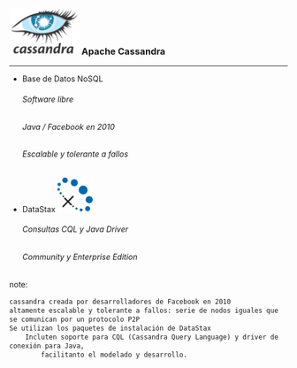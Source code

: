 ### ![Cassandra](resources/logo_cassandra.png)<!-- .element: style="border:0px; box-shadow: 0 0 0 rgba(0, 0, 0, 0); vertical-align: middle;" --> Apache Cassandra
-------------
- Base de Datos NoSQL
    ###### Software libre <!-- .element: class="fragment" data-fragment-index="1" -->
    ###### Java / Facebook en 2010<!-- .element: class="fragment" data-fragment-index="2" -->
    ###### Escalable y tolerante a fallos<!-- .element: class="fragment" data-fragment-index="3" -->
- DataStax <!-- .element: class="fragment" data-fragment-index="4" -->![Cassandra](resources/logo_datastax.png)<!-- .element: style="border:0px; box-shadow: 0 0 0 rgba(0, 0, 0, 0); vertical-align: bottom;" --> <!-- .element: class="fragment" data-fragment-index="4" -->
    ###### Consultas CQL y Java Driver <!-- .element: class="fragment" data-fragment-index="5" -->
    ###### <!-- .element: class="fragment" data-fragment-index="6" -->*Community* y *Enterprise Edition*<!-- .element: class="fragment" data-fragment-index="6" -->

note:

    cassandra creada por desarrolladores de Facebook en 2010
    altamente escalable y tolerante a fallos: serie de nodos iguales que se comunican por un protocolo P2P
    Se utilizan los paquetes de instalación de DataStax
        Incluten soporte para CQL (Cassandra Query Language) y driver de conexión para Java,
            facilitanto el modelado y desarrollo.
